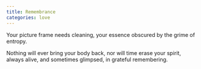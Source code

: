 ```yaml
---
title: Remembrance
categories: love
---
```

Your picture frame needs cleaning,
your essence obscured by the grime of entropy.

Nothing will ever bring your body back,
nor will time erase your spirit,
always alive,
and sometimes glimpsed,
in grateful remembering.
